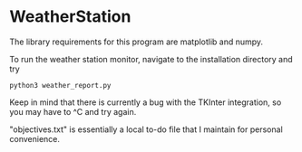 # WeatherStation

The library requirements for this program are matplotlib and numpy.

To run the weather station monitor, navigate to the installation directory and try

`python3 weather_report.py`

Keep in mind that there is currently a bug with the TKInter integration, so you may have to ^C and try again.

"objectives.txt" is essentially a local to-do file that I maintain for personal convenience.

